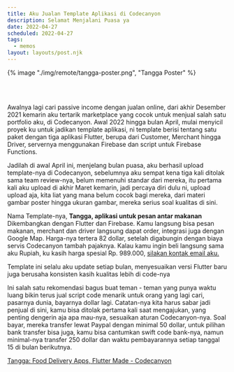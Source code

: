 ```yaml
---
title: Aku Jualan Template Aplikasi di Codecanyon
description: Selamat Menjalani Puasa ya
date: 2022-04-27
scheduled: 2022-04-27
tags:
  - memos
layout: layouts/post.njk
---
```


{% image "./img/remote/tangga-poster.png", "Tangga Poster" %}

<br/>
<br/>

Awalnya lagi cari passive income dengan jualan online, dari akhir Desember 2021 kemarin aku tertarik marketplace yang cocok untuk menjual salah satu portfolio aku, di Codecanyon. Awal 2022 hingga bulan April, mulai menyicil proyek ku untuk jadikan template aplikasi, ni template berisi tentang satu paket dengan tiga aplikasi Flutter, berupa dari Customer, Merchant hingga Driver, servernya menggunakan Firebase dan script untuk Firebase Functions. 

Jadilah di awal April ini, menjelang bulan puasa, aku berhasil upload template-nya di Codecanyon, sebelumnya aku sempat kena tiga kali ditolak sama team review-nya, belum memenuhi standar dari mereka, itu pertama kali aku upload di akhir Maret kemarin, jadi percaya diri dulu ni, upload upload aja, kita liat yang mana belum cocok bagi mereka, dari materi gambar poster hingga ukuran gambar, mereka serius soal kualitas di sini.

Nama Template-nya, **Tangga, aplikasi untuk pesan antar makanan** Dikembangkan dengan Flutter dan Firebase. Kamu langsung bisa pesan makanan, merchant dan driver langsung dapat order, integrasi juga dengan Google Map. Harga-nya tertera 82 dollar, setelah digabungin dengan biaya servis Codecanyon tambah pajaknya. Kalau kamu ingin beli langsung sama aku Rupiah, ku kasih harga spesial Rp. 989.000, [silakan kontak email aku.](mailto:firas@literasi.blog)

Template ini selalu aku update setiap bulan, menyesuaikan versi Flutter baru juga berusaha konsisten kasih kualitas lebih di code-nya

Ini salah satu rekomendasi bagus buat teman - teman yang punya waktu luang bikin terus jual script code menarik untuk orang yang lagi cari, pasarnya dunia, bayarnya dollar lagi. Catatan-nya kita harus sabar jadi penjual di sini, kamu bisa ditolak pertama kali saat mengajukan, yang penting dengerin aja apa mau-nya, sesuaikan aturan Codecanyon-nya. Soal bayar, mereka transfer lewat Paypal dengan minimal 50 dollar, untuk pilihan bank transfer bisa juga, kamu bisa cantumkan swift code bank-nya, namun minimal-nya transfer 250 dollar dan waktu pembayarannya setiap tanggal 15 di bulan berikutnya.

[Tangga: Food Delivery Apps, Flutter Made - Codecanyon](https://codecanyon.net/item/tangga-food-delivery-apps-flutter-made/36678110)